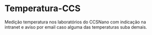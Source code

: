 # Temperatura-CCS
Medição temperatura nos laboratórios do CCSNano com indicação na intranet e aviso por email caso alguma das temperaturas suba demais.
